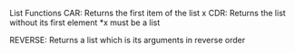 
List Functions
CAR:  Returns the first item of the list x
CDR: Returns the list without its first element
*x must be a list

REVERSE: Returns a list which is its arguments in reverse order


